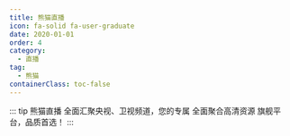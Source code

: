 ```yaml
---
title: 熊猫直播
icon: fa-solid fa-user-graduate
date: 2020-01-01
order: 4
category:
  - 直播
tag:
  - 熊猫
containerClass: toc-false
---
```


<ArtPlayer :src="state.src" :config="hlsConfig(state.p)" />

::: tip 熊猫直播
全面汇聚央视、卫视频道，您的专属 全面聚合高清资源 旗舰平台，品质首选！
:::

<script setup>
  import { iptv } from '@db'
  import { hlsConfig } from '@cps/artConst'
  import { useStorage } from '@vueuse/core'
  import { onMounted } from "vue";

  const state = useStorage(
    "xiongmao",
    {
      src:"",
      p: []
    }
  )

  onMounted(async () => {
    const { data } = await iptv.find({ "name": "xiongmao" })
    state.value.p = data
    state.value.src = data[0].url
  });
</script>
